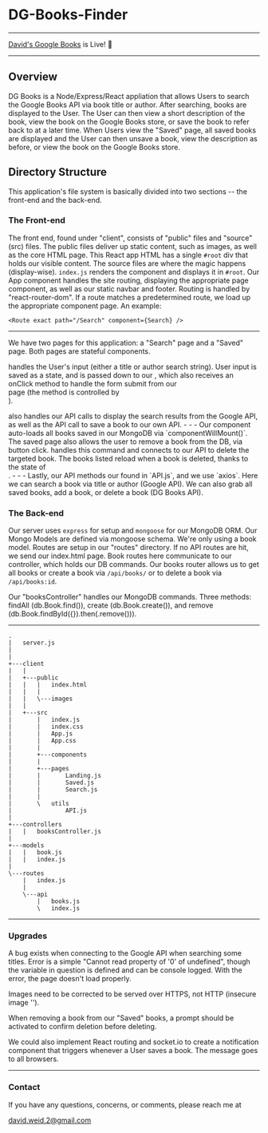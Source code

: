 # DG-Books-Finder
- - -
[David's Google Books](https://dg-books.herokuapp.com/) is Live! :book:
- - -
## Overview

DG Books is a Node/Express/React appliation that allows Users to search the Google Books API via book title or author. After searching, books are displayed to the User. The User can then view a short description of the book, view the book on the Google Books store, or save the book to refer back to at a later time. When Users view the "Saved" page, all saved books are displayed and the User can then unsave a book, view the description as before, or view the book on the Google Books store.

## Directory Structure

This application's file system is basically divided into two sections -- the front-end and the back-end.

### The Front-end
The front end, found under "client", consists of "public" files and "source" (src) files. The public files deliver up static content, such as images, as well as the core HTML page. This React app HTML has a single `#root` div that holds our visible content. The source files are where the magic happens (display-wise). `index.js` renders the <App /> component and displays it in `#root`. Our App component handles the site routing, displaying the appropriate page component, as well as our static navbar and footer. Routing is handled by "react-router-dom". If a route matches a predetermined route, we load up the appropriate component page. An example:

`<Route exact path="/Search" component={Search} />`

- - - 
We have two pages for this application: a "Search" page and a "Saved" page. Both pages are stateful components. <Search /> handles the User's input (either a title or author search string). User input is saved as a state, and is passed down to our <SearchForm />, which also receives an onClick method to handle the form submit from our <Search /> page (the method is controlled by <Search />).

<Search /> also handles our API calls to display the search results from the Google API, as well as the API call to save a book to our own API.
- - -
Our <Saved /> component auto-loads all books saved in our MongoDB via `componentWillMount()`. The saved page also allows the user to remove a book from the DB, via button click. <Saved /> handles this command and connects to our API to delete the targeted book. The books listed reload when a book is deleted, thanks to the state of <Search />.
- - -
Lastly, our API methods our found in `API.js`, and we use `axios`. Here we can search a book via title or author (Google API). We can also grab all saved books, add a book, or delete a book (DG Books API).

### The Back-end
Our server uses `express` for setup and `mongoose` for our MongoDB ORM. Our Mongo Models are defined via mongoose schema. We're only using a book model. Routes are setup in our "routes" directory. If no API routes are hit, we send our index.html page. Book routes here communicate to our controller, which holds our DB commands. Our books router allows us to get all books or create a book via `/api/books/` or to delete a book via `/api/books:id`.

Our "booksController" handles our MongoDB commands. Three methods: findAll (db.Book.find()), create (db.Book.create()), and remove (db.Book.findById({}).then(.remove())).
- - -
```
.
|   server.js
|   
|
+---client
|   | 
|   +---public
|   |   |   index.html
|   |   |
|   |   \---images
|   |
|   +---src
|       |   index.js
|       |   index.css
|       |   App.js
|       |   App.css
|       |
|       +---components
|       |
|       +---pages
|       |       Landing.js
|       |       Saved.js
|       |       Search.js
|       |
|       \   utils
|               API.js
|
+---controllers
|   |   booksController.js
|
+---models
|   |   book.js
|   |   index.js
|               
\---routes
    |   index.js
    |   
    \---api
        |   books.js
        \   index.js
```
- - -

### Upgrades

A bug exists when connecting to the Google API when searching some titles. Error is a simple "Cannot read property of '0' of undefined", though the variable in question is defined and can be console logged. With the error, the page doesn't load properly.

Images need to be corrected to be served over HTTPS, not HTTP (insecure image '<URL>').
    
When removing a book from our "Saved" books, a prompt should be activated to confirm deletion before deleting.

We could also implement React routing and socket.io to create a notification component that triggers whenever a User saves a book. The message goes to all browsers.

- - -
### Contact

If you have any questions, concerns, or comments, please reach me at

david.weid.2@gmail.com
